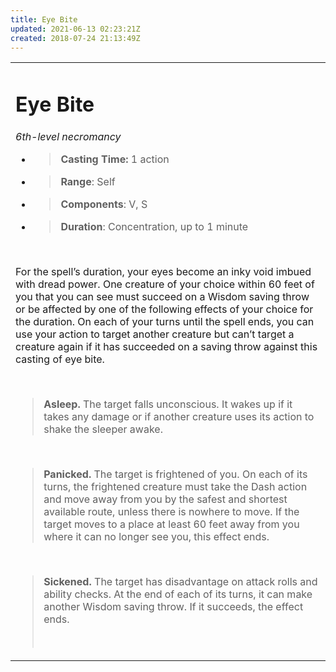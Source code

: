 ```yaml
---
title: Eye Bite
updated: 2021-06-13 02:23:21Z
created: 2018-07-24 21:13:49Z
---
```


<table><tbody><tr class="odd"><td><h1 id="eye-bite"><strong>Eye Bite</strong></h1><p><em>6th-level necromancy</em></p><ul><li><blockquote><p><strong>Casting Time:</strong> 1 action</p></blockquote></li><li><blockquote><p><strong>Range</strong>: Self</p></blockquote></li><li><blockquote><p><strong>Components</strong>: V, S</p></blockquote></li><li><blockquote><p><strong>Duration</strong>: Concentration, up to 1 minute</p></blockquote></li></ul><p> </p><p>For the spell’s duration, your eyes become an inky void imbued with dread power. One creature of your choice within 60 feet of you that you can see must succeed on a Wisdom saving throw or be affected by one of the following effects of your choice for the duration. On each of your turns until the spell ends, you can use your action to target another creature but can’t target a creature again if it has succeeded on a saving throw against this casting of eye bite.</p><p> </p><blockquote><p><strong>Asleep.</strong> The target falls unconscious. It wakes up if it takes any damage or if another creature uses its action to shake the sleeper awake.</p></blockquote><p> </p><blockquote><p><strong>Panicked.</strong> The target is frightened of you. On each of its turns, the frightened creature must take the Dash action and move away from you by the safest and shortest available route, unless there is nowhere to move. If the target moves to a place at least 60 feet away from you where it can no longer see you, this effect ends.</p></blockquote><p> </p><blockquote><p><strong>Sickened.</strong> The target has disadvantage on attack rolls and ability checks. At the end of each of its turns, it can make another Wisdom saving throw. If it succeeds, the effect ends.</p><p> </p></blockquote></td></tr></tbody></table>